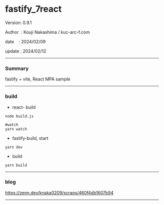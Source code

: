 ﻿# fastify_7react

 Version: 0.9.1

 Author  : Kouji Nakashima / kuc-arc-f.com

 date    : 2024/02/09   

 update  : 2024/02/12 

***
### Summary

fastify + vite, React MPA sample

***
### build
* react- build
```
node build.js

#watch
yarn watch
```
* fastify-build, start
```
yarn dev
```
* build
```
yarn build
```

***
### blog 

https://zenn.dev/knaka0209/scraps/460f4db1607b94

***

